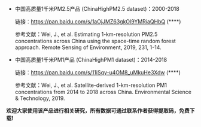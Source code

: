 -  中国高质量1千米PM2.5产品 (ChinaHighPM2.5 dataset)：2000-2018

    链接：https://pan.baidu.com/s/1aOjJMZ63gkOl9YMRiaQHbQ (****)

    参考文献：Wei, J., et al. Estimating 1-km-resolution PM2.5 concentrations across China using the space-time random forest approach. Remote Sensing of Environment, 2019, 231, 1-14.

-  中国高质量1千米PM1产品 (ChinaHighPM1 dataset)：2014-2018

    链接：https://pan.baidu.com/s/11iSqy-u4OM8_uMkuHe3Xdw (****)

    参考文献：Wei, J., et al. Satellite-derived 1-km-resolution PM1 concentrations from 2014 to 2018 across China. Environmental Science & Technology, 2019. 

 **欢迎大家使用该产品进行相关研究，所有数据可通过联系作者获得提取码，免费下载!**